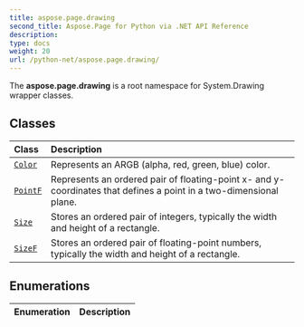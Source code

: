 ```yaml
---
title: aspose.page.drawing
second_title: Aspose.Page for Python via .NET API Reference
description: 
type: docs
weight: 20
url: /python-net/aspose.page.drawing/
---
```



The **aspose.page.drawing** is a root namespace for System.Drawing wrapper classes.

## Classes
| Class | Description |
| :- | :- |
| [`Color`](/page/python-net/aspose.page.drawing/color/) | Represents an ARGB (alpha, red, green, blue) color. |
| [`PointF`](/page/python-net/aspose.page.drawing/pointf/) | Represents an ordered pair of floating-point x- and y-coordinates that defines a point in a two-dimensional plane. |
| [`Size`](/page/python-net/aspose.page.drawing/size/) | Stores an ordered pair of integers, typically the width and height of a rectangle. |
| [`SizeF`](/page/python-net/aspose.page.drawing/sizef/) | Stores an ordered pair of floating-point numbers, typically the width and height of a rectangle. |
## Enumerations
| Enumeration | Description |
| :- | :- |
